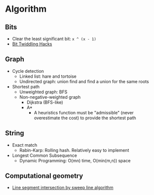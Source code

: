 # Algorithm

## Bits

- Clear the least significant bit: `x ^ (x - 1)`
- [Bit Twiddling Hacks](http://graphics.stanford.edu/~seander/bithacks.html)

## Graph

- Cycle detection
  - Linked list: hare and tortoise
  - Undirected graph: union find and find a union for the same roots
- Shortest path
  - Unweighted graph: BFS
  - Non-negative-weighted graph
    - Dijkstra (BFS-like)
    - A\*
      - A heuristics function must be "admissible" (never overestimate the cost) to provide the shortest path

## String

- Exact match
  - Rabin-Karp: Rolling hash. Relatively easy to implement
- Longest Common Subsequence
  - Dynamic Programming: O(mn) time, O(min(m,n)) space

## Computational geometry

- [Line segment intersection by sweep line algorithm](http://page.mi.fu-berlin.de/panos/cg13/l03.pdf)
